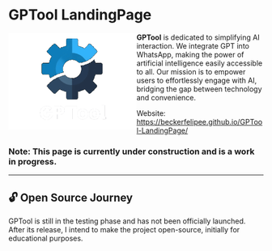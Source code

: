 

# GPTool LandingPage

<img align="left" alt="GPTool" height="190" src="https://raw.githubusercontent.com/beckerfelipee/ImagesDB/main/GPTool/GPToolLogo1.gif">

**GPTool** is dedicated to simplifying AI interaction. We integrate GPT into WhatsApp, making the power of artificial intelligence easily accessible to all. Our mission is to empower users to effortlessly engage with AI, bridging the gap between technology and convenience.

Website: https://beckerfelipee.github.io/GPTool-LandingPage/

### Note: This page is currently under construction and is a work in progress.

---

## 🔓 Open Source Journey
GPTool is still in the testing phase and has not been officially launched. After its release, I intend to make the project open-source, initially for educational purposes.
